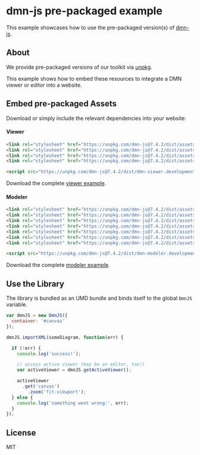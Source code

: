 # dmn-js pre-packaged example

This example showcases how to use the pre-packaged version(s) of [dmn-js](https://github.com/bpmn-io/dmn-js).


## About

We provide pre-packaged versions of our toolkit via [unpkg](https://unpkg.com/dmn-js/dist/).

This example shows how to embed these resources to integrate a DMN viewer or editor
into a website.


## Embed pre-packaged Assets

Download or simply include the relevant dependencies into your website:

#### Viewer

```html
<link rel="stylesheet" href="https://unpkg.com/dmn-js@7.4.2/dist/assets/dmn-js-drd.css">
<link rel="stylesheet" href="https://unpkg.com/dmn-js@7.4.2/dist/assets/dmn-js-decision-table.css">
<link rel="stylesheet" href="https://unpkg.com/dmn-js@7.4.2/dist/assets/dmn-js-literal-expression.css">
<link rel="stylesheet" href="https://unpkg.com/dmn-js@7.4.2/dist/assets/dmn-font/css/dmn.css">

<script src="https://unpkg.com/dmn-js@7.4.2/dist/dmn-viewer.development.js"></script>
```

Download the complete [viewer example](https://cdn.staticaly.com/gh/bpmn-io/dmn-js-examples/master/starter/viewer.html).

#### Modeler

```html
<link rel="stylesheet" href="https://unpkg.com/dmn-js@7.4.2/dist/assets/diagram-js.css">
<link rel="stylesheet" href="https://unpkg.com/dmn-js@7.4.2/dist/assets/dmn-js-shared.css">
<link rel="stylesheet" href="https://unpkg.com/dmn-js@7.4.2/dist/assets/dmn-js-drd.css">
<link rel="stylesheet" href="https://unpkg.com/dmn-js@7.4.2/dist/assets/dmn-js-decision-table.css">
<link rel="stylesheet" href="https://unpkg.com/dmn-js@7.4.2/dist/assets/dmn-js-decision-table-controls.css">
<link rel="stylesheet" href="https://unpkg.com/dmn-js@7.4.2/dist/assets/dmn-js-literal-expression.css">
<link rel="stylesheet" href="https://unpkg.com/dmn-js@7.4.2/dist/assets/dmn-font/css/dmn.css">

<script src="https://unpkg.com/dmn-js@7.4.2/dist/dmn-modeler.development.js"></script>
```

Download the complete [modeler example](https://cdn.staticaly.com/gh/bpmn-io/dmn-js-examples/master/starter/modeler.html).


## Use the Library

The library is bundled as an UMD bundle and binds itself to the global `DmnJS`
variable.

```javascript
var dmnJS = new DmnJS({
  container: '#canvas'
});

dmnJS.importXML(someDiagram, function(err) {

  if (!err) {
    console.log('success!');

    // access active viewer (may be an editor, too!)
    var activeViewer = dmnJS.getActiveViewer();

    activeViewer
      .get('canvas')
        .zoom('fit-viewport');
  } else {
    console.log('something went wrong:', err);
  }
});
```

## License

MIT
